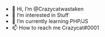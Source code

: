 - 👋 Hi, I’m @Crazycatwastaken
- 👀 I’m interested in Stuff
- 🌱 I’m currently learning PHP/JS
- 📫 How to reach me Crazycat#0001

<!---
Crazycatwastaken/Crazycatwastaken is a ✨ special ✨ repository because its `README.md` (this file) appears on your GitHub profile.
You can click the Preview link to take a look at your changes.
--->
